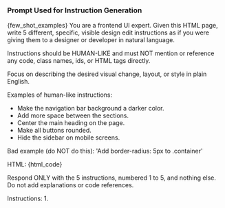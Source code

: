 ### Prompt Used for Instruction Generation

{few_shot_examples}
You are a frontend UI expert. Given this HTML page, write 5 different, specific, visible design edit instructions as if you were giving them to a designer or developer in natural language.

Instructions should be HUMAN-LIKE and must NOT mention or reference any code, class names, ids, or HTML tags directly.

Focus on describing the desired visual change, layout, or style in plain English.

Examples of human-like instructions:
- Make the navigation bar background a darker color.
- Add more space between the sections.
- Center the main heading on the page.
- Make all buttons rounded.
- Hide the sidebar on mobile screens.

Bad example (do NOT do this): 'Add border-radius: 5px to .container'

HTML:
{html_code}

Respond ONLY with the 5 instructions, numbered 1 to 5, and nothing else. Do not add explanations or code references.

Instructions:
1.